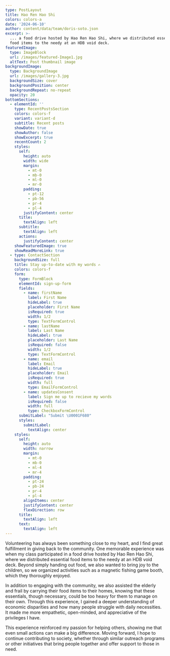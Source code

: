 ```yaml
---
type: PostLayout
title: Hao Ren Hao Shi
colors: colors-a
date: '2024-06-10'
author: content/data/team/doris-soto.json
excerpt: >-
  ... a food drive hosted by Hao Ren Hao Shi, where we distributed essential
  food items to the needy at an HDB void deck. 
featuredImage:
  type: ImageBlock
  url: /images/featured-Image1.jpg
  altText: Post thumbnail image
backgroundImage:
  type: BackgroundImage
  url: /images/gallery-3.jpg
  backgroundSize: cover
  backgroundPosition: center
  backgroundRepeat: no-repeat
  opacity: 20
bottomSections:
  - elementId: ''
    type: RecentPostsSection
    colors: colors-f
    variant: variant-d
    subtitle: Recent posts
    showDate: true
    showAuthor: false
    showExcerpt: true
    recentCount: 2
    styles:
      self:
        height: auto
        width: wide
        margin:
          - mt-0
          - mb-0
          - ml-0
          - mr-0
        padding:
          - pt-12
          - pb-56
          - pr-4
          - pl-4
        justifyContent: center
      title:
        textAlign: left
      subtitle:
        textAlign: left
      actions:
        justifyContent: center
    showFeaturedImage: true
    showReadMoreLink: true
  - type: ContactSection
    backgroundSize: full
    title: Stay up-to-date with my words ✍️
    colors: colors-f
    form:
      type: FormBlock
      elementId: sign-up-form
      fields:
        - name: firstName
          label: First Name
          hideLabel: true
          placeholder: First Name
          isRequired: true
          width: 1/2
          type: TextFormControl
        - name: lastName
          label: Last Name
          hideLabel: true
          placeholder: Last Name
          isRequired: false
          width: 1/2
          type: TextFormControl
        - name: email
          label: Email
          hideLabel: true
          placeholder: Email
          isRequired: true
          width: full
          type: EmailFormControl
        - name: updatesConsent
          label: Sign me up to recieve my words
          isRequired: false
          width: full
          type: CheckboxFormControl
      submitLabel: "Submit \U0001F680"
      styles:
        submitLabel:
          textAlign: center
    styles:
      self:
        height: auto
        width: narrow
        margin:
          - mt-0
          - mb-0
          - ml-4
          - mr-4
        padding:
          - pt-24
          - pb-24
          - pr-4
          - pl-4
        alignItems: center
        justifyContent: center
        flexDirection: row
      title:
        textAlign: left
      text:
        textAlign: left
---
```

Volunteering has always been something close to my heart, and I find great fulfillment in giving back to the community. One memorable experience was when my class participated in a food drive hosted by Hao Ren Hao Shi, where we distributed essential food items to the needy at an HDB void deck. Beyond simply handing out food, we also wanted to bring joy to the children, so we organized activities such as a magnetic fishing game booth, which they thoroughly enjoyed.

In addition to engaging with the community, we also assisted the elderly and frail by carrying their food items to their homes, knowing that these essentials, though necessary, could be too heavy for them to manage on their own. Through this experience, I gained a deeper understanding of economic disparities and how many people struggle with daily necessities. It made me more empathetic, open-minded, and appreciative of the privileges I have.

This experience reinforced my passion for helping others, showing me that even small actions can make a big difference. Moving forward, I hope to continue contributing to society, whether through similar outreach programs or other initiatives that bring people together and offer support to those in need.
